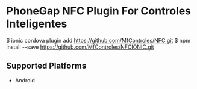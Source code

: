 PhoneGap NFC Plugin For Controles Inteligentes
==========================
$ ionic cordova plugin add https://github.com/MfControles/NFC.git
$ npm install --save https://github.com/MfControles/NFCIONIC.git

Supported Platforms
-------------------
* Android
